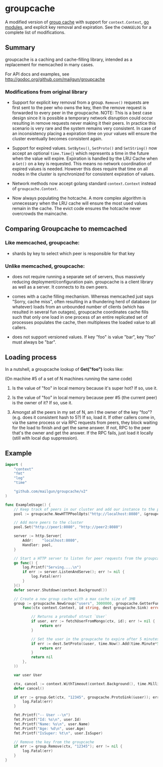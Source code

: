 # groupcache

A modified version of [group cache](https://github.com/golang/groupcache) with
support for `context.Context`, [go modules](https://github.com/golang/go/wiki/Modules),
and explicit key removal and expiration. See the `CHANGELOG` for a complete list of 
modifications.

## Summary

groupcache is a caching and cache-filling library, intended as a
replacement for memcached in many cases.

For API docs and examples, see http://godoc.org/github.com/mailgun/groupcache

   
### Modifications from original library

* Support for explicit key removal from a group. `Remove()` requests are 
  first sent to the peer who owns the key, then the remove request is 
  forwarded to every peer in the groupcache. NOTE: This is a best case design
  since it is possible a temporary network disruption could occur resulting
  in remove requests never making it their peers. In practice this scenario
  is very rare and the system remains very consistent. In case of an
  inconsistency placing a expiration time on your values will ensure the 
  cluster eventually becomes consistent again.

* Support for expired values. `SetBytes()`, `SetProto()` and `SetString()` now
  accept an optional `time.Time{}` which represents a time in the future when the
  value will expire. Expiration is handled by the LRU Cache when a `Get()` on a 
  key is requested. This means no network coordination of expired values is needed.
  However this does require that time on all nodes in the cluster is synchronized 
  for consistent expiration of values.

* Network methods now accept golang standard `context.Context` instead of
  `groupcache.Context`.

* Now always populating the hotcache. A more complex algorithm is unnecessary
  when the LRU cache will ensure the most used values remain in the cache. The
  evict code ensures the hotcache never overcrowds the maincache.

## Comparing Groupcache to memcached

### **Like memcached**, groupcache:

 * shards by key to select which peer is responsible for that key

### **Unlike memcached**, groupcache:

 * does not require running a separate set of servers, thus massively
   reducing deployment/configuration pain.  groupcache is a client
   library as well as a server.  It connects to its own peers.

 * comes with a cache filling mechanism.  Whereas memcached just says
   "Sorry, cache miss", often resulting in a thundering herd of
   database (or whatever) loads from an unbounded number of clients
   (which has resulted in several fun outages), groupcache coordinates
   cache fills such that only one load in one process of an entire
   replicated set of processes populates the cache, then multiplexes
   the loaded value to all callers.

 * does not support versioned values.  If key "foo" is value "bar",
   key "foo" must always be "bar".

## Loading process

In a nutshell, a groupcache lookup of **Get("foo")** looks like:

(On machine #5 of a set of N machines running the same code)

 1. Is the value of "foo" in local memory because it's super hot?  If so, use it.

 2. Is the value of "foo" in local memory because peer #5 (the current
    peer) is the owner of it?  If so, use it.

 3. Amongst all the peers in my set of N, am I the owner of the key
    "foo"?  (e.g. does it consistent hash to 5?)  If so, load it.  If
    other callers come in, via the same process or via RPC requests
    from peers, they block waiting for the load to finish and get the
    same answer.  If not, RPC to the peer that's the owner and get
    the answer.  If the RPC fails, just load it locally (still with
    local dup suppression).

## Example

```go
import (
	"context"
	"fmt"
	"log"
	"time"

	"github.com/mailgun/groupcache/v2"
)

func ExampleUsage() {
    // Keep track of peers in our cluster and add our instance to the pool `http://localhost:8080`
    pool := groupcache.NewHTTPPoolOpts("http://localhost:8080", &groupcache.HTTPPoolOptions{})

    // Add more peers to the cluster
    pool.Set("http://peer1:8080", "http://peer2:8080")

    server := http.Server{
        Addr:    "localhost:8080",
        Handler: pool,
    }

    // Start a HTTP server to listen for peer requests from the groupcache
    go func() {
        log.Printf("Serving....\n")
        if err := server.ListenAndServe(); err != nil {
            log.Fatal(err)
        }
    }()
    defer server.Shutdown(context.Background())

	// Create a new group cache with a max cache size of 3MB
	group := groupcache.NewGroup("users", 3000000, groupcache.GetterFunc(
		func(ctx context.Context, id string, dest groupcache.Sink) error {

			// Returns a protobuf struct `User`
			if user, err := fetchUserFromMongo(ctx, id); err != nil {
				return err
			}

			// Set the user in the groupcache to expire after 5 minutes
			if err := dest.SetProto(&user, time.Now().Add(time.Minute*5)); err != nil {
				return err
			}
			return nil
		},
	))

	var user User

	ctx, cancel := context.WithTimeout(context.Background(), time.Millisecond*500)
	defer cancel()

	if err := group.Get(ctx, "12345", groupcache.ProtoSink(&user)); err != nil {
		log.Fatal(err)
	}

	fmt.Printf("-- User --\n")
	fmt.Printf("Id: %s\n", user.Id)
	fmt.Printf("Name: %s\n", user.Name)
	fmt.Printf("Age: %d\n", user.Age)
	fmt.Printf("IsSuper: %t\n", user.IsSuper)

	// Remove the key from the groupcache
	if err := group.Remove(ctx, "12345"); err != nil {
		log.Fatal(err)
	}
}

```

